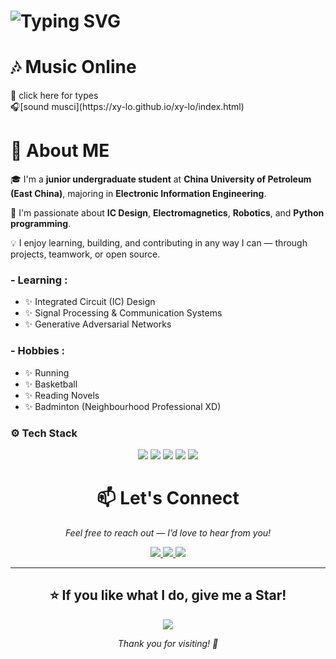 # ![Typing SVG](https://readme-typing-svg.demolab.com?font=Lucida+Calligraphy&weight=900&size=30&pause=1000&color=8573F7&background=C1FFE400&center=true&vCenter=true&repeat=false&random=true&width=500&height=100&lines=HELLO+FELLOWS%F0%9F%91%8B;Here's+a+little+about+me..)

<h1>
 🎶 Music Online
</h1>
</details>
<summary>🎵 click here for types </summary>
🎧[sound musci](https://xy-lo.github.io/xy-lo/index.html)
</details>
<!-- Nothing weird to see here -->

<h1>
 💬 About ME
</h1>

🎓 I'm a **junior undergraduate student** at **China University of Petroleum (East China)**, majoring in **Electronic Information Engineering**.  

🔬 I'm passionate about **IC Design**, **Electromagnetics**, **Robotics**, and **Python programming**.  

💡 I enjoy learning, building, and contributing in any way I can — through projects, teamwork, or open source.


### - Learning :
- ✨ Integrated Circuit (IC) Design
- ✨ Signal Processing & Communication Systems
- ✨ Generative Adversarial Networks

### - Hobbies : 
- ✨ Running
- ✨ Basketball
- ✨ Reading  Novels
- ✨ Badminton (Neighbourhood Professional XD)

### ⚙️ Tech Stack
<p align="center">
  <img src="https://img.shields.io/badge/Python-3776AB?style=for-the-badge&logo=python&logoColor=white"/>
  <img src="https://img.shields.io/badge/C%2FC++-00599C?style=for-the-badge&logo=cplusplus&logoColor=white"/>
  <img src="https://img.shields.io/badge/STM32-03234B?style=for-the-badge&logo=STMicroelectronics&logoColor=white"/>
  <img src="https://img.shields.io/badge/Vivado-FDA100?style=for-the-badge&logo=Xilinx&logoColor=white"/>
  <img src="https://img.shields.io/badge/Matlab-0076A8?style=for-the-badge&logo=Mathworks&logoColor=white"/>
</p>

<h1 align="center">📫 Let's Connect</h1>

<p align="center"><i>Feel free to reach out — I’d love to hear from you!</i></p>

<p align="center">
  <!-- Gmail -->
  <a href="mailto:xy1711271149@gmail.com">
    <img src="https://img.shields.io/badge/Gmail-xy1711271149@gmail.com-D14836?style=for-the-badge&logo=gmail&logoColor=white" />
  </a>

  <!-- QQ -->
  <a href="mailto:1711271149@qq.com">
    <img src="https://img.shields.io/badge/QQ-1711271149@qq.com-12C3B2?style=for-the-badge&logo=tencentqq&logoColor=white" />
  </a>

  <!-- GitHub -->
  <a href="https://github.com/xy-lo" target="_blank">
    <img src="https://img.shields.io/badge/GitHub-xy--lo-181717?style=for-the-badge&logo=github&logoColor=white" />
  </a>
</p>

---

<h2 align="center">⭐ If you like what I do, give me a Star!</h2>

<p align="center">
  <!-- GitHub Star Badge -->
  <a href="https://github.com/xy-lo/xy-lo">
    <img src="https://img.shields.io/github/stars/xy-lo/xy-lo?style=for-the-badge&label=Star%20My%20Profile&logo=github&color=FFD700" />
  </a>
</p>

<p align="center"><i>Thank you for visiting! 🎉</i></p>





